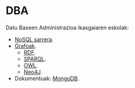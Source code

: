 # DBA

Datu Baseen Administrazioa ikasgaiaren eskolak:

* [NoSQL sarrera](Intro/index.html).
* [Grafoak](Grafoak/index.html).
  * [RDF](RDF/index.html).
  * [SPARQL](SPARQL/index.html).
  * [OWL](OWL/index.html).
  * [Neo4J](Neo4J/index.html).
* Dokumentuak: [MongoDB](MongoDB/index.html).
